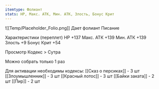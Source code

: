 ```yaml
---
itemtype: Фолиант
stats: HP, Макс. АТК, Мин. АТК, Злость, Бонус Крит
---
```

![[Temp/Placeholder_Folio.png]]
Дает фолиант Писание

Характеристики (переплет)
НР +137
Макс. АТК +139
Мин. АТК +139
Злость +9
Бонус Крит +54

Просмотр Кодекс > Сутра

Можно собрать только 1 раз

Для активации необходимы кодексы: 
[[Сказ о персиках]]  - 3 шт
[[Злоумышленник]]  - 3 шт
[[Красный лотос]]  - 3 шт
[[Байки заката]]  - 2 шт
[[Пир]]  - 2 шт

